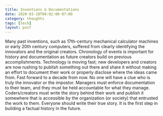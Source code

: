 ```yaml
---
title: Inventions & Documentations
date: 2020-03-18T08:02:00-07:00
category: thoughts 
tags: [tech] 
layout: post
---
```


Many past inventions, such as 17th-century mechanical calculator machines or early 20th century computers, suffered from clearly identifying the innovators and the original creators. Chronology of events is important for history and documentation as future creators build on previous accomplishments. Technology is moving fast; new developers and creators are now rushing to publish something out there and share it without making an effort to document their work or properly disclose where the ideas came from. Fast forward to a decade from now. No one will have a clue who is truly the innovator or the impostor. Managers must enforce documentation to their team, and they must be held accountable for what they manage. Coders/creators must write the story behind their work and publish it somewhere that is accessible by the organization (or society) that entrusted the work to them. Everyone should write their true story. It is the first step in building a factual history in the future. 
